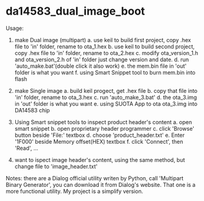 # da14583_dual_image_boot

Usage:

1. make Dual image (multipart)
 a. use keil to build first project, copy .hex file to 'in' folder, rename to ota_1.hex
 b. use keil to build second project, copy .hex file to 'in' folder, rename to ota_2.hex
 c. modify ota_version_1.h and ota_version_2.h of 'in' folder
    just change version and date.
 d. run 'auto_make.bat'(double click it also work)
 e. the mem.bin file in 'out' folder is what you want
 f. using Smart Snippet tool to burn mem.bin into flash
 
2. make Single image
 a. build keil progect, get .hex file
 b. copy that file into 'in' folder, rename to ota_3.hex
 c. run 'auto_make_3.bat'
 d. the ota_3.img in 'out' folder is what you want
 e. using SUOTA App to ota ota_3.img into DA14583 chip
 
3. Using Smart snippet tools to inspect product header's content
 a. open smart snippet
 b. open proprietary header programmer
 c. click 'Browse' button beside 'File:' textbox
 d. choose 'product_header.txt' 
 e. Enter '1F000' beside Memory offset(HEX) textbox
 f. click 'Connect', then 'Read', ...
 
4. want to ispect image header's content, using the same method,
  but change file to 'image_header.txt'
  
  
Notes: there are a Dialog official utility writen by Python, call 'Multipart Binary Generator',
  you can download it from Dialog's website. That one is a more functional utility.
  My project is a simplify version.
  
